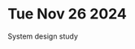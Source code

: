 # Tue Nov 26 2024
System design study [](./system-design-interview-insider-guide.md) [](./project-next-job-2024.md)

